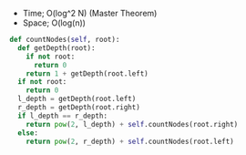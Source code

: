 * Time; O(log^2 N) (Master Theorem)
* Space; O(log(n))

```py
def countNodes(self, root):
  def getDepth(root):
    if not root:
      return 0
    return 1 + getDepth(root.left)
  if not root:
    return 0
  l_depth = getDepth(root.left)
  r_depth = getDepth(root.right)
  if l_depth == r_depth:
    return pow(2, l_depth) + self.countNodes(root.right)
  else:
    return pow(2, r_depth) + self.countNodes(root.left)

```
